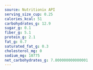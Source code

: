 ```yaml
---
source: Nutritionix API
serving_size_cup: 0.25
calories_kcal: 51
carbohydrates_g: 12.9
sugar_g: 0.1
fiber_g: 5.1
protein_g: 2.1
fat_g: 0.7
saturated_fat_g: 0.3
cholesterol_mg: 0
sodium_mg: 10775
net_carbohydrates_g: 7.800000000000001
---
```


